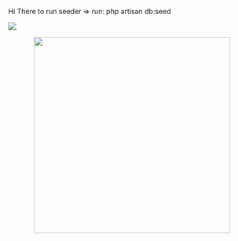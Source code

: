 <p> Hi There to run seeder => run: php artisan db:seed </p>
<sup><img src="https://steamuserimages-a.akamaihd.net/ugc/824566056082911413/D6CF5FF8C8E7C3C693E70B02C55CD2CB0E87D740/"> </sup>
<p align="center"><img src="https://res.cloudinary.com/dtfbvvkyp/image/upload/v1566331377/laravel-logolockup-cmyk-red.svg" width="400"></p>

